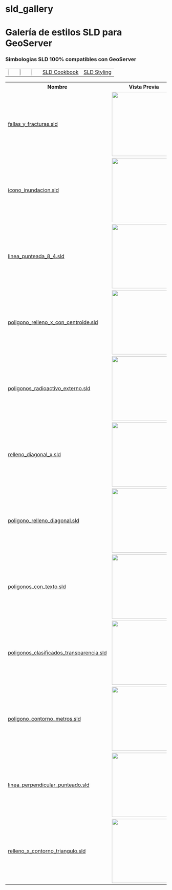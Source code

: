 # sld_gallery
<h1>Galería de estilos SLD para GeoServer</h1>
<h3>Simbologias SLD 100% compatibles con GeoServer</h3>

<table style="width:100%">
<tr>
<td> <a href="http://www.qgis.org"> <img src="https://github.com/HennessyAB/sld_gallery/blob/master/files/assets/qgis-logo.png" width="20%"> </a> </td>

<td> <a href="http://www.geoserver.org"> <img src="https://github.com/HennessyAB/sld_gallery/blob/master/files/assets/geoserver.png" width="20%"> </a> </td>

<td> <a href="https://github.com/robward-scisys/sldeditor/"> <img src="https://github.com/HennessyAB/sld_gallery/blob/master/files/assets/sldeditor-logo.png" width="20%"> </a> </td>

<td> <a href="http://docs.geoserver.org/stable/en/user/styling/sld/cookbook/">SLD Cookbook</a> </td>

<td> <a href="http://docs.geoserver.org/stable/en/user/styling/sld/index.html">SLD Styling</a> </td>
</tr>
</table>

<table style="width:100%">
  <tr>
    <th>Nombre</th>
    <th>Vista Previa</th>
    <th>Nombre</th>
    <th>Vista Previa</th>
  </tr>
  <tr>
    <td><a href="https://github.com/HennessyAB/sld_gallery/blob/master/files/fallas_y_fracturas.sld">fallas_y_fracturas.sld</a></td>
    <td><img src="https://github.com/HennessyAB/sld_gallery/blob/master/files/fallas_y_fracturas.png" width="200"></td>
    <td><a href="https://github.com/HennessyAB/sld_gallery/blob/master/files/icono_gasolinera.sld">icono_gasolinerasld</a></td>
    <td><img src="https://github.com/HennessyAB/sld_gallery/blob/master/files/icono_gasolinera.png" width="200"></td>
  </tr>
   <tr>
   <td><a href="https://github.com/HennessyAB/sld_gallery/blob/master/files/icono_inundacion.sld">icono_inundacion.sld</a></td>
    <td><img src="https://github.com/HennessyAB/sld_gallery/blob/master/files/icono_inundacion.png" width="200"></td>
    <td><a href="https://github.com/HennessyAB/sld_gallery/blob/master/files/linea_con_perpendiculares.sld">linea_con_perpendiculares.sld</a></td>
    <td><img src="https://github.com/HennessyAB/sld_gallery/blob/master/files/linea_con_perpendiculares.png" width="200"></td>
   </tr>
   <tr>
   <td><a href="https://github.com/HennessyAB/sld_gallery/blob/master/files/linea_punteada_8_4.sld">linea_punteada_8_4.sld</a></td>
    <td><img src="https://github.com/HennessyAB/sld_gallery/blob/master/files/linea_punteada_8_4.png" width="200"></td>
    <td><a href="https://github.com/HennessyAB/sld_gallery/blob/master/files/linea_simple_azul.sld">linea_simple_azul.sld</a></td>
    <td><img src="https://github.com/HennessyAB/sld_gallery/blob/master/files/linea_simple_azul.png" width="200"></td>
   </tr>
   <tr>
   <td><a href="https://github.com/HennessyAB/sld_gallery/blob/master/files/poligono_relleno_x_con_centroide.sld">poligono_relleno_x_con_centroide.sld</a></td>
    <td><img src="https://github.com/HennessyAB/sld_gallery/blob/master/files/poligono_relleno_x_con_centroide.png" width="200"></td>
    <td><a href="https://github.com/HennessyAB/sld_gallery/blob/master/files/poligonos_circulos_externos.sld">poligonos_circulos_externos.sld</a></td>
    <td><img src="https://github.com/HennessyAB/sld_gallery/blob/master/files/poligonos_circulos_externos.png" width="200"></td>
   </tr>
   <tr>
   <tr>
    <td><a href="https://github.com/HennessyAB/sld_gallery/blob/master/files/poligonos_radioactivo_externo.sld">poligonos_radioactivo_externo.sld</a></td>
    <td><img src="https://github.com/HennessyAB/sld_gallery/blob/master/files/poligonos_radioactivo_externo.png" width="200"></td>
    <td><a href="https://github.com/HennessyAB/sld_gallery/blob/master/files/poligonos_triangulos_externos.sld">poligonos_triangulos_externos.sld</a></td>
    <td><img src="https://github.com/HennessyAB/sld_gallery/blob/master/files/poligonos_triangulos_externos.png" width="200"></td>
  </tr>
  <tr>
    <td><a href="https://github.com/HennessyAB/sld_gallery/blob/master/files/relleno_diagonal_x.sld">relleno_diagonal_x.sld</a></td>
    <td><img src="https://github.com/HennessyAB/sld_gallery/blob/master/files/relleno_diagonal_x.png" width="200"></td>
    <td><a href="https://github.com/HennessyAB/sld_gallery/blob/master/files/poligonos_degradado_azul.sld">poligonos_degradado_azul.sld</a></td>
    <td><img src="https://github.com/HennessyAB/sld_gallery/blob/master/files/poligonos_degradado_azul.png" width="200"></td>
  </tr>
  <tr>
    <td><a href="https://github.com/HennessyAB/sld_gallery/blob/master/files/poligono_relleno_diagonal.sld">poligono_relleno_diagonal.sld</a></td>
    <td><img src="https://github.com/HennessyAB/sld_gallery/blob/master/files/poligono_relleno_diagonal.png" width="200"></td>
     <td><a href="https://github.com/HennessyAB/sld_gallery/blob/master/files/relleno_solido_punteado.sld">relleno_solido_punteado.sld</a></td>
    <td><img src="https://github.com/HennessyAB/sld_gallery/blob/master/files/relleno_solido_punteado.png" width="200"></td>
  </tr>
   <tr>
    <td><a href="https://github.com/HennessyAB/sld_gallery/blob/master/files/poligonos_con_texto.sld">poligonos_con_texto.sld</a></td>
    <td><img src="https://github.com/HennessyAB/sld_gallery/blob/master/files/poligonos_con_texto.png" width="200"></td>
     <td><a href="https://github.com/HennessyAB/sld_gallery/blob/master/files/poligonos_colores_transparencia.sld">poligonos_colores_transparencia.sld</a></td>
    <td><img src="https://github.com/HennessyAB/sld_gallery/blob/master/files/poligonos_colores_transparencia.png" width="200"></td>
  </tr>
   <tr>
    <td><a href="https://github.com/HennessyAB/sld_gallery/blob/master/files/poligonos_clasificados_transparencia.sld">poligonos_clasificados_transparencia.sld</a></td>
    <td><img src="https://github.com/HennessyAB/sld_gallery/blob/master/files/poligonos_clasificados_transparencia.png" width="200"></td>
    <td><a href="https://github.com/HennessyAB/sld_gallery/blob/master/files/lineas_borde_transparencia.sld">lineas_borde_transparencia.sld</a></td>
    <td><img src="https://github.com/HennessyAB/sld_gallery/blob/master/files/lineas_borde_transparencia.png" width="200"></td>
  </tr>
  <tr>
    <td><a href="https://github.com/HennessyAB/sld_gallery/blob/master/files/poligono_contorno_metros.sld">poligono_contorno_metros.sld</a></td>
    <td><img src="https://github.com/HennessyAB/sld_gallery/blob/master/files/poligono_contorno_metros.png" width="200"></td>
        <td><a href="https://github.com/HennessyAB/sld_gallery/blob/master/files/relleno_x_contorno_punteado.sld">relleno_x_contorno_punteado.sld</a></td>
    <td><img src="https://github.com/HennessyAB/sld_gallery/blob/master/files/relleno_x_contorno_punteado.png" width="200"></td>
  </tr>
  <tr>
    <td><a href="https://github.com/HennessyAB/sld_gallery/blob/master/files/linea_perpendicular_punteado.sld">linea_perpendicular_punteado.sld</a></td>
    <td><img src="https://github.com/HennessyAB/sld_gallery/blob/master/files/linea_perpendicular_punteado.png" width="200"></td>
     <td><a href="https://github.com/HennessyAB/sld_gallery/blob/master/files/icono_simple_volcan.sld">icono_simple_volcan.sld</a></td>
    <td><img src="https://github.com/HennessyAB/sld_gallery/blob/master/files/icono_simple_volcan.png" width="200"></td>
  </tr>
   <tr>
    <td><a href="https://github.com/HennessyAB/sld_gallery/blob/master/files/relleno_x_contorno_triangulo.sld">relleno_x_contorno_triangulo.sld</a></td>
    <td><img src="https://github.com/HennessyAB/sld_gallery/blob/master/files/relleno_x_contorno_triangulo.png" width="200"></td>
    <td><a href="https://github.com/HennessyAB/sld_gallery/blob/master/files/clasificado_azul.sld">clasificado_azul.sld</a></td>
    <td><img src="https://github.com/HennessyAB/sld_gallery/blob/master/files/clasificado_azul.png" width="200"></td>
  </tr>
</table>
